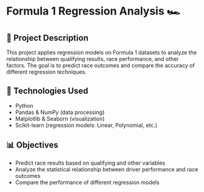 # Formula 1 Regression Analysis 🏎️

## 📌 Project Description
This project applies regression models on Formula 1 datasets to analyze the relationship between qualifying results, race performance, and other factors. The goal is to predict race outcomes and compare the accuracy of different regression techniques.

## 🔧 Technologies Used
- Python  
- Pandas & NumPy (data processing)  
- Matplotlib & Seaborn (visualization)  
- Scikit-learn (regression models: Linear, Polynomial, etc.)  

## 📊 Objectives
- Predict race results based on qualifying and other variables  
- Analyze the statistical relationship between driver performance and race outcomes  
- Compare the performance of different regression models  
